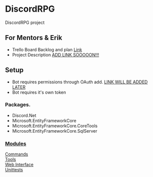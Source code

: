 # DiscordRPG

<p>DiscordRPG project</p>

## For Mentors & Erik <!-- Temp! Remove later -->
* Trello Board Backlog and plan [Link](https://trello.com/b/xH2IlBrk/discord-rpg-project)
* Project Description [ADD LINK SOOOOON!!!]()


## Setup
<ul>
    <li>Bot requires permissions through OAuth add. <a href="">LINK WILL BE ADDED LATER</a></li>
    <li>Bot requires it's own token</li>
</ul>

### Packages.
<ul>
    <li>Discord.Net</li>
    <li>Microsoft.EntityFrameworkCore</li>
    <li>Microsoft.EntityFrameworkCore.CoreTools</li>
    <li>Microsoft.EntityFrameworkCore.SqlServer</li>
</ul>

### <b><u>Modules</u></b>
[Commands](Commands)<br/>
[Tools](Tools)<br/>
[Web Interface](DiscordRPG_WebInterface)<br/>
[Unittests](DiscordRPG_Bot_UnitTests)<br/>
